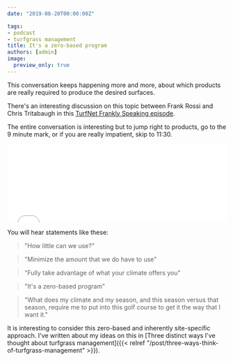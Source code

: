 ```yaml
---
date: "2019-08-20T00:00:00Z"

tags:
- podcast
- turfgrass management
title: It's a zero-based program
authors: [admin]
image:
  preview_only: true
---
```


This conversation keeps happening more and more, about which products are really required to produce the desired surfaces.

There's an interesting discussion on this topic between Frank Rossi and Chris Tritabaugh in this [TurfNet Frankly Speaking episode](https://www.turfnet.com/podcasts/rossi/tritabaugh2/).

The entire conversation is interesting but to jump right to products, go to the 9 minute mark, or if you are really impatient, skip to 11:30.

<iframe width="100%" height="180px" src="//percolate.blogtalkradio.com/offsiteplayer?hostId=705817&episodeId=8971303" frameborder="0" allowfullscreen></iframe>

You will hear statements like these:

> "How little can we use?"

> "Minimize the amount that we do have to use"

> "Fully take advantage of what your climate offers you"

> "It's a zero-based program"

> "What does my climate and my season, and this season versus that season, require me to put into this golf course to get it the way that I want it."

It is interesting to consider this zero-based and inherently site-specific approach. I've written about my ideas on this in [Three distinct ways I've thought about turfgrass management]({{< relref "/post/three-ways-think-of-turfgrass-management" >}}). 



